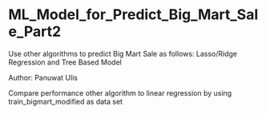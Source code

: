 # ML_Model_for_Predict_Big_Mart_Sale_Part2
Use other algorithms to predict Big Mart Sale as follows: Lasso/Ridge Regression and Tree Based Model

Author: Panuwat Ulis

Compare performance other algorithm to linear regression by using train_bigmart_modified as data set
